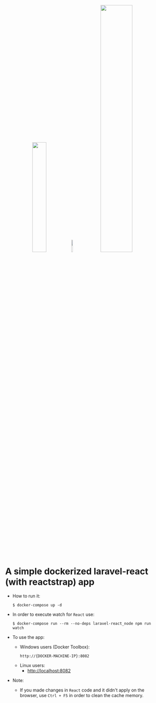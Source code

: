 <p align="center">
    <img width="30%" src="https://laravel.com/assets/img/components/logo-laravel.svg">
    <img width="10%" src="https://miro.medium.com/max/480/1*To2H39eauxaeYxYMtV1afQ.png">
    <img width="45%" src="https://cloud.githubusercontent.com/assets/399776/13906899/1de62f0c-ee9f-11e5-95c0-c515fee8e918.png">
</p>

# A simple dockerized laravel-react (with reactstrap) app

* How to run it:
    ```
    $ docker-compose up -d
    ```
* In order to execute watch for `React` use:
    ```
    $ docker-compose run --rm --no-deps laravel-react_node npm run watch
    ```
* To use the app:
    * Windows users (Docker Toolbox):
        ```
        http://{DOCKER-MACHINE-IP}:8082
        ```
    * Linux users:
        - [http://localhost:8082](http://localhost:8082)

* Note:
    - If you made changes in `React` code and it didn't apply on the browser, use `Ctrl + F5` in order to clean the cache memory.